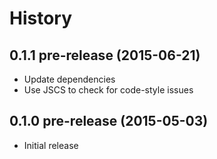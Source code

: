 
# History

## 0.1.1 pre-release (2015-06-21)

  * Update dependencies
  * Use JSCS to check for code-style issues

## 0.1.0 pre-release (2015-05-03)

  * Initial release
